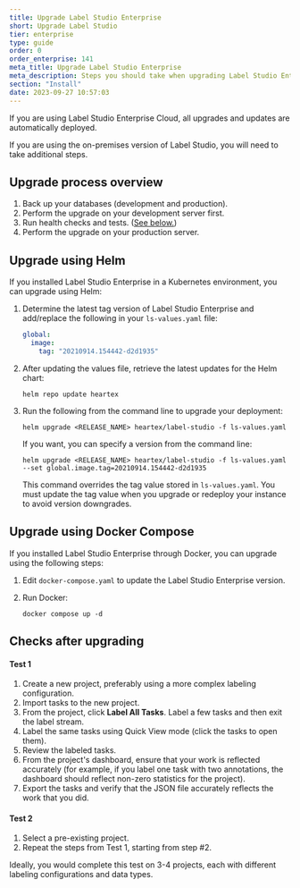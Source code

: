 ```yaml
---
title: Upgrade Label Studio Enterprise
short: Upgrade Label Studio
tier: enterprise
type: guide
order: 0
order_enterprise: 141
meta_title: Upgrade Label Studio Enterprise
meta_description: Steps you should take when upgrading Label Studio Enterprise.
section: "Install"
date: 2023-09-27 10:57:03
---
```


If you are using Label Studio Enterprise Cloud, all upgrades and updates are automatically deployed. 

If you are using the on-premises version of Label Studio, you will need to take additional steps. 

## Upgrade process overview

1. Back up your databases (development and production). 
2. Perform the upgrade on your development server first. 
3. Run health checks and tests. ([See below.](#Checks-after-upgrading))
4. Perform the upgrade on your production server. 

## Upgrade using Helm

If you installed Label Studio Enterprise in a Kubernetes environment, you can upgrade using Helm: 

1. Determine the latest tag version of Label Studio Enterprise and add/replace the following in your `ls-values.yaml` file: 
   ```yaml
   global:
     image:
       tag: "20210914.154442-d2d1935"
   ```
2. After updating the values file, retrieve the latest updates for the Helm chart:
   ```shell
   helm repo update heartex
   ```
3. Run the following from the command line to upgrade your deployment:
   ```shell
   helm upgrade <RELEASE_NAME> heartex/label-studio -f ls-values.yaml
   ```
   If you want, you can specify a version from the command line:
   ```shell
   helm upgrade <RELEASE_NAME> heartex/label-studio -f ls-values.yaml --set global.image.tag=20210914.154442-d2d1935
   ```
   This command overrides the tag value stored in `ls-values.yaml`. You must update the tag value when you upgrade or redeploy your instance to avoid version downgrades.


## Upgrade using Docker Compose

If you installed Label Studio Enterprise through Docker, you can upgrade using the following steps:

1. Edit `docker-compose.yaml` to update the Label Studio Enterprise version. 
2. Run Docker:
   
   ```shell
   docker compose up -d
   ```


## Checks after upgrading

#### Test 1

1. Create a new project, preferably using a more complex labeling configuration. 
2. Import tasks to the new project. 
3. From the project, click **Label All Tasks**. Label a few tasks and then exit the label stream. 
4. Label the same tasks using Quick View mode (click the tasks to open them). 
5. Review the labeled tasks.  
6. From the project's dashboard, ensure that your work is reflected accurately (for example, if you label one task with two annotations, the dashboard should reflect non-zero statistics for the project). 
7. Export the tasks and verify that the JSON file accurately reflects the work that you did. 

#### Test 2

1. Select a pre-existing project. 
2. Repeat the steps from Test 1, starting from step #2. 

Ideally, you would complete this test on 3-4 projects, each with different labeling configurations and data types.